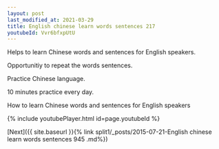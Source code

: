 ```yaml
---
layout: post
last_modified_at: 2021-03-29
title: English chinese learn words sentences 217 
youtubeId: Vvr6bfxpUtU
---
```

 
 
Helps to learn Chinese words and sentences for English speakers.

Opportunitiy to repeat the words sentences. 

Practice Chinese language. 
 
10 minutes practice every day. 
 
How to learn Chinese words and sentences for English speakers 
 
{% include youtubePlayer.html id=page.youtubeId %}
 
 
[Next]({{ site.baseurl }}{% link  split1/_posts/2015-07-21-English chinese learn words sentences 945 .md%})
 
